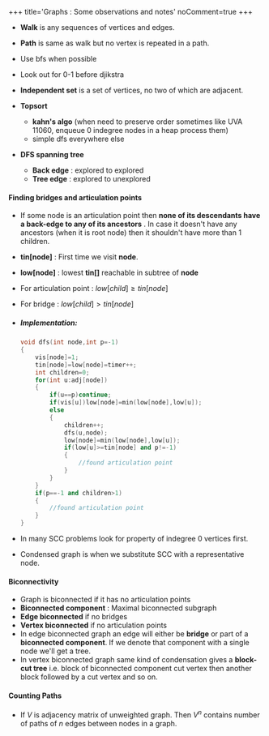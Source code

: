 +++
title='Graphs : Some observations and notes'
noComment=true
+++
- __Walk__ is any sequences of vertices and edges.
- __Path__ is same as walk but no vertex is repeated in a path.
- Use bfs when possible
- Look out for 0-1 before djikstra
- __Independent set__ is a set of vertices, no two of which are adjacent.
- __Topsort__
	- __kahn's algo__ (when need to preserve order sometimes like UVA 11060, enqueue 0 indegree nodes in a heap process them)
	- simple dfs everywhere else

- __DFS spanning tree__
	- __Back edge__ : explored to explored
	- __Tree edge__ : explored to unexplored

#### Finding __bridges__ and __articulation points__
- If some node is an articulation point then __none of its descendants have a back-edge to any of its ancestors__ . In case it doesn't have any ancestors (when it is root node) then it shouldn't have more than 1 children.

- __tin[node]__ : First time we visit __node__.
- __low[node]__ : lowest __tin[]__ reachable in subtree of __node__
- For articulation point : $low[child]\geq tin[node]$
- For bridge : $low[child] > tin[node]$
- ##### Implementation:
	```cpp
	void dfs(int node,int p=-1)
	{
		vis[node]=1;
		tin[node]=low[node]=timer++;
		int children=0;
		for(int u:adj[node])
		{
			if(u==p)continue;
			if(vis[u])low[node]=min(low[node],low[u]);
			else
			{
				children++;
				dfs(u,node);
				low[node]=min(low[node],low[u]);
				if(low[u]>=tin[node] and p!=-1)
				{
					//found articulation point
				}
			}
		}
		if(p==-1 and children>1)
		{
			//found articulation point
		}
	}
	```
- In many SCC problems look for property of indegree 0 vertices first.
- Condensed graph is when we substitute SCC with a representative node. 

#### Biconnectivity
- Graph is biconnected if it has no articulation points
- __Biconnected component__ : Maximal biconnected subgraph
- __Edge biconnected__ if no bridges
- __Vertex biconnected__ if no articulation points
- In edge biconnected graph an edge will either be __bridge__ or part of a __biconnected component__. If we denote that component with a single node we'll get a tree.
- In vertex biconnected graph same kind of condensation gives a __block-cut tree__ i.e. block of biconnected component cut vertex then another block followed by a cut vertex and so on.

#### Counting Paths
- If $V$ is adjacency matrix of unweighted graph. Then $V^n$ contains number of paths of $n$ edges between nodes in a graph.
